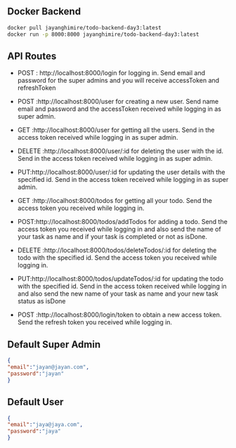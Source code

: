 ## Docker Backend

```bash
docker pull jayanghimire/todo-backend-day3:latest
docker run -p 8000:8000 jayanghimire/todo-backend-day3:latest
```

## API Routes


- POST : http://localhost:8000/login for logging in. Send email and password for the super admins and you will receive accessToken and refreshToken

- POST :http://localhost:8000/user for creating a new user. Send name email and password and the accessToken received while logging in as super admin.

- GET :http://localhost:8000/user for getting all the users. Send in the access token received  while logging in as super admin.

- DELETE :http://localhost:8000/user/:id for deleting the user with the id. Send in the access token received  while logging in as super admin. 

- PUT:http://localhost:8000/user/:id for updating the user details with the specified id. Send in the access token received  while logging in as super admin. 

- GET :http://localhost:8000/todos for getting all your todo. Send the access token you received while logging in. 

- POST:http://localhost:8000/todos/addTodos for adding a todo. Send the access token you received while logging in and also send the name of your task as name and if your task is completed or not as isDone. 

- DELETE :http://localhost:8000/todos/deleteTodos/:id  for deleting the todo with the specified id. Send the access token you received while logging in.

- PUT:http://localhost:8000/todos/updateTodos/:id for updating the todo with the specified id. Send in the access token received  while logging in and also send the new name of your task as name and your new task status as isDone
     
- POST :http://localhost:8000/login/token to obtain a new access token. Send the  refresh token you received while logging in.

## Default Super Admin
```json
{
"email":"jayan@jayan.com",
"password":"jayan"
}  
```
## Default User
```json
{
"email":"jaya@jaya.com",
"password":"jaya"
}
```
